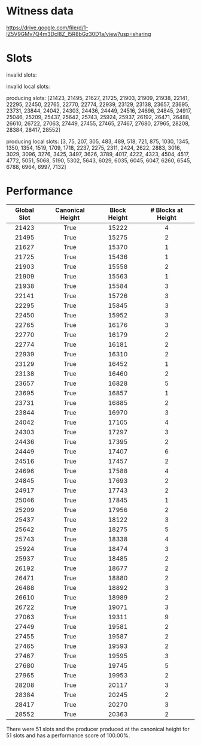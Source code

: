 Witness data
============

https://drive.google.com/file/d/1-lZ5V9GMv7Q4m3Dcl8Z_l5R8bGz30D1a/view?usp=sharing

Slots
=====

invalid slots: 

invalid local slots:

producing slots: [21423, 21495, 21627, 21725, 21903, 21909, 21938, 22141, 22295, 22450, 22765, 22770, 22774, 22939, 23129, 23138, 23657, 23695, 23731, 23844, 24042, 24303, 24436, 24449, 24516, 24696, 24845, 24917, 25046, 25209, 25437, 25642, 25743, 25924, 25937, 26192, 26471, 26488, 26610, 26722, 27063, 27449, 27455, 27465, 27467, 27680, 27965, 28208, 28384, 28417, 28552]

producing local slots: [3, 75, 207, 305, 483, 489, 518, 721, 875, 1030, 1345, 1350, 1354, 1519, 1709, 1718, 2237, 2275, 2311, 2424, 2622, 2883, 3016, 3029, 3096, 3276, 3425, 3497, 3626, 3789, 4017, 4222, 4323, 4504, 4517, 4772, 5051, 5068, 5190, 5302, 5643, 6029, 6035, 6045, 6047, 6260, 6545, 6788, 6964, 6997, 7132]

Performance 
===========


| Global Slot | Canonical Height | Block Height | # Blocks at Height |
|:-----------:|:----------------:|:------------:|:------------------:|
|    21423    |       True       |    15222     |         4          |
|    21495    |       True       |    15275     |         2          |
|    21627    |       True       |    15370     |         1          |
|    21725    |       True       |    15436     |         1          |
|    21903    |       True       |    15558     |         2          |
|    21909    |       True       |    15563     |         1          |
|    21938    |       True       |    15584     |         3          |
|    22141    |       True       |    15726     |         3          |
|    22295    |       True       |    15845     |         3          |
|    22450    |       True       |    15952     |         3          |
|    22765    |       True       |    16176     |         3          |
|    22770    |       True       |    16179     |         2          |
|    22774    |       True       |    16181     |         2          |
|    22939    |       True       |    16310     |         2          |
|    23129    |       True       |    16452     |         1          |
|    23138    |       True       |    16460     |         2          |
|    23657    |       True       |    16828     |         5          |
|    23695    |       True       |    16857     |         1          |
|    23731    |       True       |    16885     |         2          |
|    23844    |       True       |    16970     |         3          |
|    24042    |       True       |    17105     |         4          |
|    24303    |       True       |    17297     |         3          |
|    24436    |       True       |    17395     |         2          |
|    24449    |       True       |    17407     |         6          |
|    24516    |       True       |    17457     |         2          |
|    24696    |       True       |    17588     |         4          |
|    24845    |       True       |    17693     |         2          |
|    24917    |       True       |    17743     |         2          |
|    25046    |       True       |    17845     |         1          |
|    25209    |       True       |    17956     |         2          |
|    25437    |       True       |    18122     |         3          |
|    25642    |       True       |    18275     |         5          |
|    25743    |       True       |    18338     |         4          |
|    25924    |       True       |    18474     |         3          |
|    25937    |       True       |    18485     |         2          |
|    26192    |       True       |    18677     |         2          |
|    26471    |       True       |    18880     |         2          |
|    26488    |       True       |    18892     |         3          |
|    26610    |       True       |    18989     |         2          |
|    26722    |       True       |    19071     |         3          |
|    27063    |       True       |    19311     |         9          |
|    27449    |       True       |    19581     |         2          |
|    27455    |       True       |    19587     |         2          |
|    27465    |       True       |    19593     |         2          |
|    27467    |       True       |    19595     |         3          |
|    27680    |       True       |    19745     |         5          |
|    27965    |       True       |    19953     |         2          |
|    28208    |       True       |    20117     |         3          |
|    28384    |       True       |    20245     |         2          |
|    28417    |       True       |    20270     |         3          |
|    28552    |       True       |    20363     |         2          |

There were 51 slots and the producer produced at the canonical height for 51 slots and has a performance score of 100.00%.
